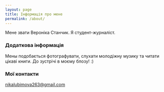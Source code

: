 ```yaml
---
layout: page
title: Інформація про мене
permalink: /about/
---
```


Мене звати Вероніка Станчик. Я студент-журналіст. 

### Додаткова інформація

Мены подобається фотографувати, слухати молодіжну музику та читати цікаві книги. До зустрічі в моєму блозу! :) 

### Мої контакти

[nikalubimova263@gmail.com](mailto:nikalubimova263@gmail.com)
